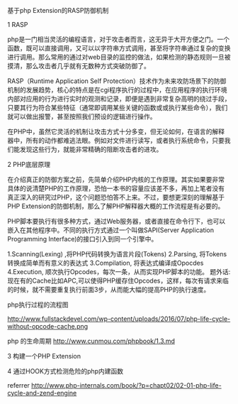 基于php Extension的RASP防御机制

1 RASP

php是一门相当灵活的编程语言，对于攻击者而言，这无异于大开方便之门。一个函数，既可以直接调用，又可以以字符串方式调用，甚至将字符串通过复杂的变换进行调用。那么常用的通过对web目录的监控的做法，如果检测的静态规则一旦被摸清，那么攻击者几乎就有无数种方式突破防御了。

RASP（Runtime Application Self Protection）技术作为未来攻防场景下的防御机制的发展趋势，核心的特点是在cgi程序执行的过程中，在应用程序的执行环境内部对应用的行为进行实时的观测和记录，即便是遇到非常复杂高明的绕过手段，只要其行为符合某些特征（通常即调用某些关键的函数或或执行某些命令），我们就可以做出报警，甚至按照我们预设的逻辑进行操作。

在PHP中，虽然它灵活的机制让攻击方式十分多变，但无论如何，在语言的解释器中，所有的动作都难逃法眼。例如对文件进行读写，或者执行系统命令，只要我们能发现这些行为，就能非常精确的阻断攻击者的进攻。

2 PHP底层原理

在介绍真正的防御方案之前，先简单介绍PHP内核的工作原理。其实如果要非常具体的说清楚PHP的工作原理，恐怕一本书的容量应该差不多，再加上笔者没有真正深入的研究过PHP，这个问题恐怕答不上来。不过，要想更深刻的理解基于PHP Extension的防御机制，那么了解PHP解释器大概的工作流程是有必要的。

PHP脚本要执行有很多种方式，通过Web服务器，或者直接在命令行下，也可以嵌入在其他程序中。不同的执行方式通过一个叫做SAPI(Server Application Programming Interface)的接口引入到同一个引擎中。

1.Scanning(Lexing) ,将PHP代码转换为语言片段(Tokens) 2.Parsing, 将Tokens转换成简单而有意义的表达式 3.Compilation, 将表达式编译成Opocdes 4.Execution, 顺次执行Opcodes，每次一条，从而实现PHP脚本的功能。 题外话:现在有的Cache比如APC,可以使得PHP缓存住Opcodes，这样，每次有请求来临的时候，就不需要重复执行前面3步，从而能大幅的提高PHP的执行速度。

php执行过程的流程图

http://www.fullstackdevel.com/wp-content/uploads/2016/07/php-life-cycle-without-opcode-cache.png

php 的生命周期 http://www.cunmou.com/phpbook/1.3.md


3 构建一个PHP Extension

4 通过HOOK方式检测危险的php内建函数

referrer
http://www.php-internals.com/book/?p=chapt02/02-01-php-life-cycle-and-zend-engine
